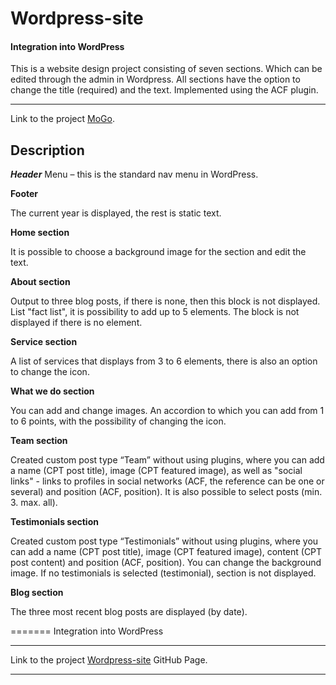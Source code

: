 # Wordpress-site

#### Integration into WordPress

This is a website design project consisting of seven sections.
Which can be edited through the admin in Wordpress.
All sections have the option to change the title (required) and the text. Implemented using the ACF plugin.

---

Link to the project [MoGo](https://testing-task/).

## Description

***Header***
Menu – this is the standard nav menu in WordPress.

**Footer**

The current year is displayed, the rest is static text.

**Home section**

It is possible to choose a background image for the section and edit the text.

**About section**

Output to three blog posts, if there is none, then this block is not displayed.
List "fact list", it is possibility to add up to 5 elements. The block is not displayed if there is no element.

**Service section**

A list of services that displays from 3 to 6 elements, there is also an option to change the icon.

**What we do section**

You can add and change images.
An accordion to which you can add from 1 to 6 points, with the possibility of changing the icon.

**Team section**

Created custom post type “Team” without using plugins, where you can add a name (CPT рost title), image (CPT featured image), as well as "social links" - links to profiles in social networks (ACF, the reference can be one
or several) and position (ACF, рosition).
It is also possible to select posts (min. 3. max. all).

**Testimonials section**

Created custom post type “Testimonials” without using plugins, where you can add a name (CPT рost title), image (CPT featured image), content (CPT post content) and position (ACF, рosition).
You can change the background image.
If no testimonials is selected (testimonial), section is not displayed.

**Blog section**

The three most recent blog posts are displayed (by date).

=======
Integration into WordPress

***
Link to the project [Wordpress-site]() GitHub Page.
***
